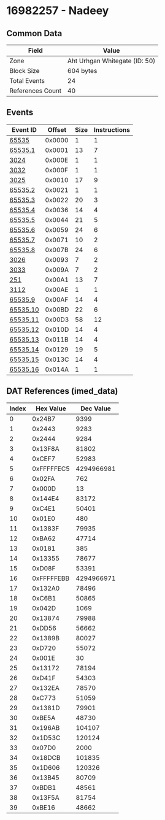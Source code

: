 # 16982257 - Nadeey

## Common Data

| Field            | Value                         |
|------------------|-------------------------------|
| Zone             | Aht Urhgan Whitegate (ID: 50) |
| Block Size       | 604 bytes                     |
| Total Events     | 24                            |
| References Count | 40                            |

## Events

| Event ID                  | Offset   |   Size |   Instructions |
|---------------------------|----------|--------|----------------|
| [65535](./65535.md)       | 0x0000   |      1 |              1 |
| [65535.1](./65535.1.md)   | 0x0001   |     13 |              7 |
| [3024](./3024.md)         | 0x000E   |      1 |              1 |
| [3032](./3032.md)         | 0x000F   |      1 |              1 |
| [3025](./3025.md)         | 0x0010   |     17 |              9 |
| [65535.2](./65535.2.md)   | 0x0021   |      1 |              1 |
| [65535.3](./65535.3.md)   | 0x0022   |     20 |              3 |
| [65535.4](./65535.4.md)   | 0x0036   |     14 |              4 |
| [65535.5](./65535.5.md)   | 0x0044   |     21 |              5 |
| [65535.6](./65535.6.md)   | 0x0059   |     24 |              6 |
| [65535.7](./65535.7.md)   | 0x0071   |     10 |              2 |
| [65535.8](./65535.8.md)   | 0x007B   |     24 |              6 |
| [3026](./3026.md)         | 0x0093   |      7 |              2 |
| [3033](./3033.md)         | 0x009A   |      7 |              2 |
| [251](./251.md)           | 0x00A1   |     13 |              7 |
| [3112](./3112.md)         | 0x00AE   |      1 |              1 |
| [65535.9](./65535.9.md)   | 0x00AF   |     14 |              4 |
| [65535.10](./65535.10.md) | 0x00BD   |     22 |              6 |
| [65535.11](./65535.11.md) | 0x00D3   |     58 |             12 |
| [65535.12](./65535.12.md) | 0x010D   |     14 |              4 |
| [65535.13](./65535.13.md) | 0x011B   |     14 |              4 |
| [65535.14](./65535.14.md) | 0x0129   |     19 |              5 |
| [65535.15](./65535.15.md) | 0x013C   |     14 |              4 |
| [65535.16](./65535.16.md) | 0x014A   |      1 |              1 |

## DAT References (imed_data)

|   Index | Hex Value   |   Dec Value |
|---------|-------------|-------------|
|       0 | 0x24B7      |        9399 |
|       1 | 0x2443      |        9283 |
|       2 | 0x2444      |        9284 |
|       3 | 0x13F8A     |       81802 |
|       4 | 0xCEF7      |       52983 |
|       5 | 0xFFFFFEC5  |  4294966981 |
|       6 | 0x02FA      |         762 |
|       7 | 0x000D      |          13 |
|       8 | 0x144E4     |       83172 |
|       9 | 0xC4E1      |       50401 |
|      10 | 0x01E0      |         480 |
|      11 | 0x1383F     |       79935 |
|      12 | 0xBA62      |       47714 |
|      13 | 0x0181      |         385 |
|      14 | 0x13355     |       78677 |
|      15 | 0xD08F      |       53391 |
|      16 | 0xFFFFFEBB  |  4294966971 |
|      17 | 0x132A0     |       78496 |
|      18 | 0xC6B1      |       50865 |
|      19 | 0x042D      |        1069 |
|      20 | 0x13874     |       79988 |
|      21 | 0xDD56      |       56662 |
|      22 | 0x1389B     |       80027 |
|      23 | 0xD720      |       55072 |
|      24 | 0x001E      |          30 |
|      25 | 0x13172     |       78194 |
|      26 | 0xD41F      |       54303 |
|      27 | 0x132EA     |       78570 |
|      28 | 0xC773      |       51059 |
|      29 | 0x1381D     |       79901 |
|      30 | 0xBE5A      |       48730 |
|      31 | 0x196AB     |      104107 |
|      32 | 0x1D53C     |      120124 |
|      33 | 0x07D0      |        2000 |
|      34 | 0x18DCB     |      101835 |
|      35 | 0x1D606     |      120326 |
|      36 | 0x13B45     |       80709 |
|      37 | 0xBDB1      |       48561 |
|      38 | 0x13F5A     |       81754 |
|      39 | 0xBE16      |       48662 |
